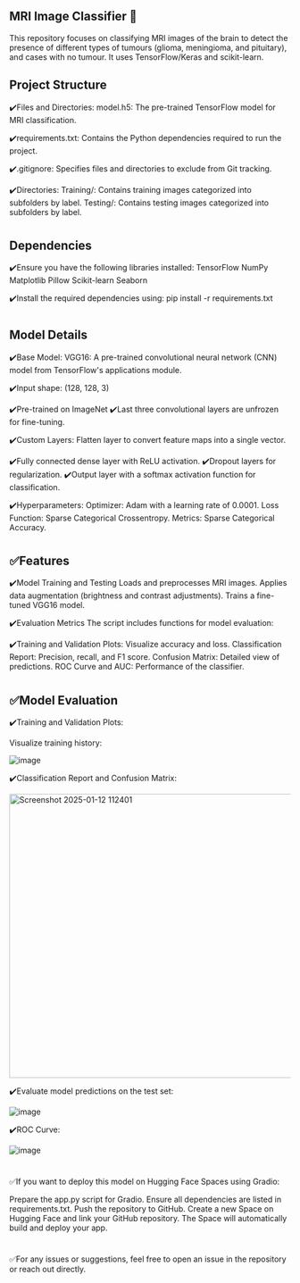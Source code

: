 ## MRI Image Classifier 🧠
This repository focuses on classifying MRI images of the brain to detect the presence of different types of tumours (glioma, meningioma, and pituitary), and cases with no tumour. It uses TensorFlow/Keras and scikit-learn.

##  Project Structure

✔️Files and Directories:
model.h5: The pre-trained TensorFlow model for MRI classification.

✔️requirements.txt: 
Contains the Python dependencies required to run the project.

✔️.gitignore: 
Specifies files and directories to exclude from Git tracking.

✔️Directories:
Training/: Contains training images categorized into subfolders by label.
Testing/: Contains testing images categorized into subfolders by label.

#

##  Dependencies

✔️Ensure you have the following libraries installed:
TensorFlow
NumPy
Matplotlib
Pillow
Scikit-learn
Seaborn

✔️Install the required dependencies using: pip install -r requirements.txt

#

## Model Details

✔️Base Model:
VGG16: A pre-trained convolutional neural network (CNN) model from TensorFlow's applications module.

✔️Input shape: 
(128, 128, 3)

✔️Pre-trained on ImageNet
✔️Last three convolutional layers are unfrozen for fine-tuning.

✔️Custom Layers:
Flatten layer to convert feature maps into a single vector.

✔️Fully connected dense layer with ReLU activation.
✔️Dropout layers for regularization.
✔️Output layer with a softmax activation function for classification.

✔️Hyperparameters:
Optimizer: 
Adam with a learning rate of 0.0001.
Loss Function: 
Sparse Categorical Crossentropy.
Metrics: 
Sparse Categorical Accuracy.

#

## ✅Features
✔️Model Training and Testing
Loads and preprocesses MRI images.
Applies data augmentation (brightness and contrast adjustments).
Trains a fine-tuned VGG16 model.

✔️Evaluation Metrics
The script includes functions for model evaluation:

✔️Training and Validation Plots: Visualize accuracy and loss.
Classification Report: Precision, recall, and F1 score.
Confusion Matrix: Detailed view of predictions.
ROC Curve and AUC: Performance of the classifier.

#

## ✅Model Evaluation

✔️Training and Validation Plots:

Visualize training history:

![image](https://github.com/user-attachments/assets/4e2b0b7a-2032-476e-9b40-92007bdcaba4)


✔️Classification Report and Confusion Matrix:

<img width="509" alt="Screenshot 2025-01-12 112401" src="https://github.com/user-attachments/assets/6cee3fba-cf2e-4e74-99f6-df9397cdd2d4" />


✔️Evaluate model predictions on the test set:

![image](https://github.com/user-attachments/assets/efd06eed-4b97-42f5-8880-90c62b2e4234)


✔️ROC Curve:

![image](https://github.com/user-attachments/assets/cb246c92-35e0-4efd-9be9-bea1439d3cbb)

# 

✅If you want to deploy this model on Hugging Face Spaces using Gradio:

Prepare the app.py script for Gradio.
Ensure all dependencies are listed in requirements.txt.
Push the repository to GitHub.
Create a new Space on Hugging Face and link your GitHub repository.
The Space will automatically build and deploy your app.

#

✅For any issues or suggestions, feel free to open an issue in the repository or reach out directly.








